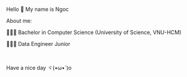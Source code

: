 Hello 👋 My name is Ngoc

About me:

👩🏻‍🎓 Bachelor in Computer Science (University of Science, VNU-HCM)

👩🏻‍💻 Data Engineer Junior

 

Have a nice day ヾ(•ω•\`)o
